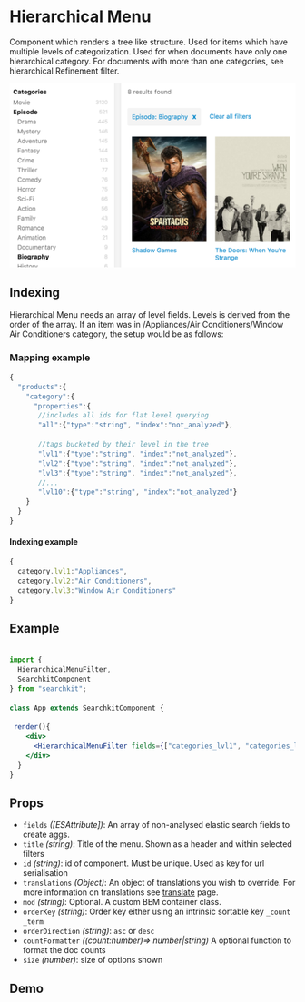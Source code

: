 # Hierarchical Menu
Component which renders a tree like structure. Used for items which have multiple levels of categorization. Used for when documents have only one hierarchical category. For documents with more than one categories, see hierarchical Refinement filter.

![Example](./assets/hierarchical-menu.png)

## Indexing

Hierarchical Menu needs an array of level fields. Levels is derived from the order of the array. If an item was in /Appliances/Air Conditioners/Window Air Conditioners category, the setup would be as follows:


### Mapping example
```js
{
  "products":{
    "category":{
      "properties":{
       //includes all ids for flat level querying
       "all":{"type":"string", "index":"not_analyzed"},

       //tags bucketed by their level in the tree
       "lvl1":{"type":"string", "index":"not_analyzed"},
       "lvl2":{"type":"string", "index":"not_analyzed"},
       "lvl3":{"type":"string", "index":"not_analyzed"},
       //...
       "lvl10":{"type":"string", "index":"not_analyzed"}
    }
  }
}
```

#### Indexing example
```js
{
  category.lvl1:"Appliances",
  category.lvl2:"Air Conditioners",
  category.lvl3:"Window Air Conditioners"
}
```

## Example

```jsx

import {
  HierarchicalMenuFilter,
  SearchkitComponent
} from "searchkit";

class App extends SearchkitComponent {

 render(){
    <div>
      <HierarchicalMenuFilter fields={["categories_lvl1", "categories_lvl2", "categories_lvl3"]} title="Categories" id="categories"/>
    </div>
  }
}
```

## Props
- `fields` *([ESAttribute])*: An array of non-analysed elastic search fields to create aggs.
- `title` *(string)*: Title of the menu. Shown as a header and within selected filters
- `id` *(string)*: id of component. Must be unique. Used as key for url serialisation
- `translations` *(Object)*: An object of translations you wish to override. For more information on translations see [translate](../../core/Translate.md) page.
- `mod` *(string)*: Optional. A custom BEM container class.
- `orderKey` *(string)*: Order key either using an intrinsic sortable key `_count` `_term`
- `orderDirection` *(string)*: `asc` or `desc`
- `countFormatter` *((count:number)=> number|string)* A optional function to format the doc counts
- `size` *(number)*: size of options shown

## Demo
[](codepen://searchkit/jWyWmw?height=800&theme=0)
